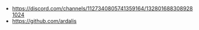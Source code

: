 - https://discord.com/channels/1127340805741359164/1328016883089281024
- https://github.com/ardalis
